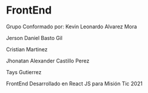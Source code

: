 # FrontEnd

Grupo Conformado por:
Kevin Leonardo Alvarez Mora

Jerson Daniel Basto Gil

Cristian Martinez

Jhonatan Alexander Castillo Perez

Tays Gutierrez


FrontEnd Desarrollado en React JS para Misión Tic 2021
